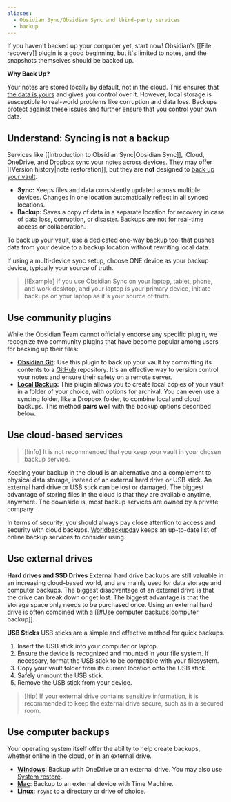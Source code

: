 ```yaml
---
aliases:
  - Obsidian Sync/Obsidian Sync and third-party services
  - backup
---
```

If you haven't backed up your computer yet, start now! Obsidian's [[File recovery]] plugin is a good beginning, but it's limited to notes, and the snapshots themselves should be backed up.

**Why Back Up?** 

Your notes are stored locally by default, not in the cloud. This ensures that [the data is yours](https://obsidian.md/about) and gives you control over it. However, local storage is susceptible to real-world problems like corruption and data loss. Backups protect against these issues and further ensure that you control your own data.

## Understand: Syncing is not a backup

Services like [[Introduction to Obsidian Sync|Obsidian Sync]], iCloud, OneDrive, and Dropbox sync your notes across devices. They may offer [[Version history|note restoration]], but they are **not** designed to [back up your vault](https://www.backblaze.com/blog/cloud-backup-vs-cloud-sync/).

- **Sync:** Keeps files and data consistently updated across multiple devices. Changes in one location automatically reflect in all synced locations.
- **Backup:** Saves a copy of data in a separate location for recovery in case of data loss, corruption, or disaster. Backups are not for real-time access or collaboration.

To back up your vault, use a dedicated one-way backup tool that pushes data from your device to a backup location without rewriting local data.

If using a multi-device sync setup, choose ONE device as your backup device, typically your source of truth.

> [!Example] If you use Obsidian Sync on your laptop, tablet, phone, and work desktop, and your laptop is your primary device, initiate backups on your laptop as it's your source of truth.

## Use community plugins

While the Obsidian Team cannot officially endorse any specific plugin, we recognize two community plugins that have become popular among users for backing up their files:

- **[Obsidian Git](https://obsidian.md/plugins?id=obsidian-git):** Use this plugin to back up your vault by committing its contents to a [GitHub](https://github.com/) repository. It's an effective way to version control your notes and ensure their safety on a remote server.
- **[Local Backup](https://obsidian.md/plugins?id=local-backup):** This plugin allows you to create local copies of your vault in a folder of your choice, with options for archival. You can even use a syncing folder, like a Dropbox folder, to combine local and cloud backups. This method **pairs well** with the backup options described below.

## Use cloud-based services

> [!info] It is not recommended that you keep your vault in your chosen backup service.

Keeping your backup in the cloud is an alternative and a complement to physical data storage, instead of an external hard drive or USB stick. An external hard drive or USB stick can be lost or damaged. The biggest advantage of storing files in the cloud is that they are available anytime, anywhere. The downside is, most backup services are owned by a private company. 

In terms of security, you should always pay close attention to access and security with cloud backups. [Worldbackupday](https://www.worldbackupday.com/en) keeps an up-to-date list of online backup services to consider using.

## Use external drives

**Hard drives and SSD Drives**
External hard drive backups are still valuable in an increasing cloud-based world, and are mainly used for data storage and computer backups. The biggest disadvantage of an external drive is that the drive can break down or get lost. The biggest advantage is that the storage space only needs to be purchased once. Using an external hard drive is often combined with a [[#Use computer backups|computer backup]].

**USB Sticks**
USB sticks are a simple and effective method for quick backups.

1. Insert the USB stick into your computer or laptop.
2. Ensure the device is recognized and mounted in your file system. If necessary, format the USB stick to be compatible with your filesystem.
3. Copy your vault folder from its current location onto the USB stick.
4. Safely unmount the USB stick.
5. Remove the USB stick from your device.

> [!tip] If your external drive contains sensitive information, it is recommended to keep the external drive secure, such as in a secured room. 

## Use computer backups

Your operating system itself offer the ability to help create backups, whether online in the cloud, or in an external drive. 

- **[Windows](https://www.microsoft.com/en-us/windows/learning-center/back-up-files)**: Backup with OneDrive or an external drive. You may also use [System restore](https://support.microsoft.com/en-us/windows/use-system-restore-a5ae3ed9-07c4-fd56-45ee-096777ecd14e).
- **[Mac](https://support.apple.com/en-us/104984)**: Backup to an external device with Time Machine.
- **[Linux](https://linuxize.com/post/how-to-use-rsync-for-local-and-remote-data-transfer-and-synchronization/)**: `rsync` to a directory or drive of choice.
